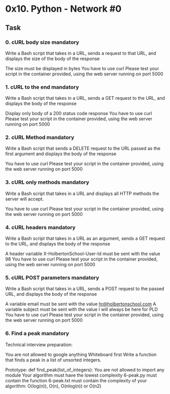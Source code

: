 # 0x10. Python - Network #0

## Task

### 0. cURL body size mandatory

Write a Bash script that takes in a URL, sends a request to that URL, and displays the size of the body of the response

The size must be displayed in bytes
You have to use curl
Please test your script in the container provided, using the web server running on port 5000

### 1. cURL to the end mandatory

Write a Bash script that takes in a URL, sends a GET request to the URL, and displays the body of the response

Display only body of a 200 status code response
You have to use curl
Please test your script in the container provided, using the web server running on port 5000

### 2. cURL Method mandatory

Write a Bash script that sends a DELETE request to the URL passed as the first argument and displays the body of the response

You have to use curl
Please test your script in the container provided, using the web server running on port 5000

### 3. cURL only methods mandatory

Write a Bash script that takes in a URL and displays all HTTP methods the server will accept.

You have to use curl
Please test your script in the container provided, using the web server running on port 5000

### 4. cURL headers mandatory

Write a Bash script that takes in a URL as an argument, sends a GET request to the URL, and displays the body of the response

A header variable X-HolbertonSchool-User-Id must be sent with the value 98
You have to use curl
Please test your script in the container provided, using the web server running on port 5000

### 5. cURL POST parameters mandatory

Write a Bash script that takes in a URL, sends a POST request to the passed URL, and displays the body of the response

A variable email must be sent with the value hr@holbertonschool.com
A variable subject must be sent with the value I will always be here for PLD
You have to use curl
Please test your script in the container provided, using the web server running on port 5000

### 6. Find a peak mandatory

Technical interview preparation:

You are not allowed to google anything
Whiteboard first
Write a function that finds a peak in a list of unsorted integers.

Prototype: def find_peak(list_of_integers):
You are not allowed to import any module
Your algorithm must have the lowest complexity
6-peak.py must contain the function
6-peak.txt must contain the complexity of your algorithm: O(log(n)), O(n), O(nlog(n)) or O(n2)

